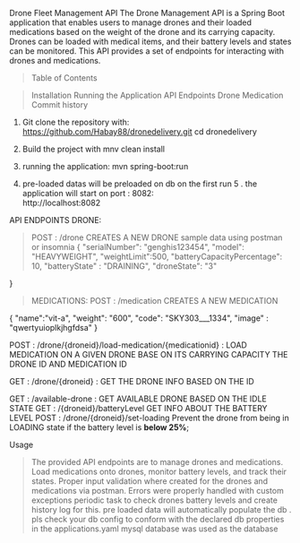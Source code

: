 Drone Fleet Management API
The Drone Management API is a Spring Boot application that enables users to manage drones and their loaded medications based on the weight of the drone and its carrying capacity. Drones can be loaded with medical items, and their battery levels and states can be monitored. This API provides a set of endpoints for interacting with drones and medications.

> Table of Contents

> Installation
> Running the Application
> API Endpoints
> Drone
> Medication
> Commit history

1. Git clone the repository with: https://github.com/Habay88/dronedelivery.git
       cd dronedelivery

2. Build the project with mnv clean install

3. running the application:
mvn spring-boot:run
4. pre-loaded datas will be preloaded on db on the first run 
5 . the application will start on port : 8082:  
                                                http://localhost:8082

API ENDPOINTS
DRONE:
> POST :  /drone  CREATES A NEW DRONE 
sample data using postman or insomnia 
{
    "serialNumber": "genghis123454",
    "model": "HEAVYWEIGHT",
    "weightLimit":500,
    "batteryCapacityPercentage": 10,
    "batteryState" : "DRAINING",
    "droneState": "3"

}

> MEDICATIONS:
POST : /medication   CREATES A NEW MEDICATION
                      
{
    "name":"vit-a",
    "weight": "600",
    "code": "SKY303___1334",
    "image" : "qwertyuioplkjhgfdsa"
}


POST : /drone/{droneid}/load-medication/{medicationid}    : LOAD MEDICATION ON A GIVEN DRONE BASE ON   ITS CARRYING CAPACITY THE DRONE ID AND MEDICATION ID  


GET : /drone/{droneid}                    :  GET THE DRONE INFO BASED ON THE ID

GET : /available-drone     :  GET AVAILABLE DRONE BASED ON THE IDLE STATE
GET : /{droneid}/batteryLevel       GET INFO ABOUT THE BATTERY LEVEL
POST : /drone/{droneid}/set-loading      Prevent the drone from being in LOADING state if the battery level is **below 25%**;

 

Usage
>The provided API endpoints are  to manage drones and medications.
> Load medications onto drones, monitor battery levels, and track their states.
> Proper input validation where created for the drones and medications via postman.
> Errors were properly  handled with custom exceptions
> periodic task to check drones battery levels and create history log for this.
> pre loaded data will automatically populate the db . pls check your db config to conform with the declared db properties in the applications.yaml
> mysql database was used as the database 